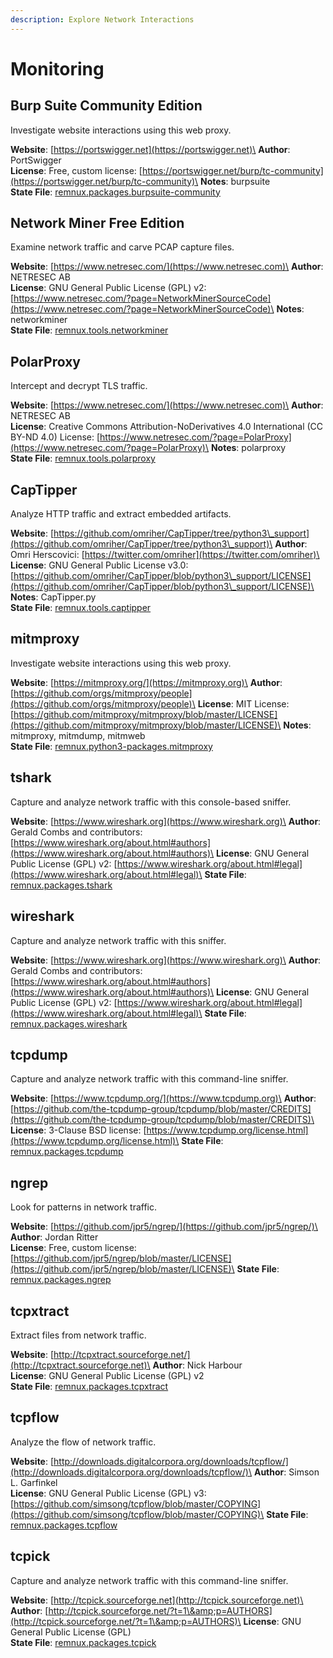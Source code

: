 ```yaml
---
description: Explore Network Interactions
---
```


# Monitoring

## Burp Suite Community Edition

Investigate website interactions using this web proxy.

**Website**: [https://portswigger.net](https://portswigger.net)\
**Author**: PortSwigger\
**License**: Free, custom license: [https://portswigger.net/burp/tc-community](https://portswigger.net/burp/tc-community)\
**Notes**: burpsuite\
**State File**: [remnux.packages.burpsuite-community](https://github.com/REMnux/salt-states/blob/master/remnux/packges/burpsuite-community.sls)

## Network Miner Free Edition

Examine network traffic and carve PCAP capture files.

**Website**: [https://www.netresec.com/](https://www.netresec.com)\
**Author**: NETRESEC AB\
**License**: GNU General Public License (GPL) v2: [https://www.netresec.com/?page=NetworkMinerSourceCode](https://www.netresec.com/?page=NetworkMinerSourceCode)\
**Notes**: networkminer\
**State File**: [remnux.tools.networkminer](https://github.com/REMnux/salt-states/blob/master/remnux/tools/networkminer.sls)

## PolarProxy

Intercept and decrypt TLS traffic.

**Website**: [https://www.netresec.com/](https://www.netresec.com)\
**Author**: NETRESEC AB\
**License**: Creative Commons Attribution-NoDerivatives 4.0 International (CC BY-ND 4.0) License: [https://www.netresec.com/?page=PolarProxy](https://www.netresec.com/?page=PolarProxy)\
**Notes**: polarproxy\
**State File**: [remnux.tools.polarproxy](https://github.com/REMnux/salt-states/blob/master/remnux/tools/polarproxy.sls)

## CapTipper

Analyze HTTP traffic and extract embedded artifacts.

**Website**: [https://github.com/omriher/CapTipper/tree/python3\_support](https://github.com/omriher/CapTipper/tree/python3\_support)\
**Author**: Omri Herscovici: [https://twitter.com/omriher](https://twitter.com/omriher)\
**License**: GNU General Public License v3.0: [https://github.com/omriher/CapTipper/blob/python3\_support/LICENSE](https://github.com/omriher/CapTipper/blob/python3\_support/LICENSE)\
**Notes**: CapTipper.py\
**State File**: [remnux.tools.captipper](https://github.com/REMnux/salt-states/blob/master/remnux/tools/captipper.sls)

## mitmproxy

Investigate website interactions using this web proxy.

**Website**: [https://mitmproxy.org/](https://mitmproxy.org)\
**Author**: [https://github.com/orgs/mitmproxy/people](https://github.com/orgs/mitmproxy/people)\
**License**: MIT License: [https://github.com/mitmproxy/mitmproxy/blob/master/LICENSE](https://github.com/mitmproxy/mitmproxy/blob/master/LICENSE)\
**Notes**: mitmproxy, mitmdump, mitmweb\
**State File**: [remnux.python3-packages.mitmproxy](https://github.com/REMnux/salt-states/blob/master/remnux/python3-packages/mitmproxy.sls)

## tshark

Capture and analyze network traffic with this console-based sniffer.

**Website**: [https://www.wireshark.org](https://www.wireshark.org)\
**Author**: Gerald Combs and contributors: [https://www.wireshark.org/about.html#authors](https://www.wireshark.org/about.html#authors)\
**License**: GNU General Public License (GPL) v2: [https://www.wireshark.org/about.html#legal](https://www.wireshark.org/about.html#legal)\
**State File**: [remnux.packages.tshark](https://github.com/REMnux/salt-states/blob/master/remnux/packages/tshark.sls)

## wireshark

Capture and analyze network traffic with this sniffer.

**Website**: [https://www.wireshark.org](https://www.wireshark.org)\
**Author**: Gerald Combs and contributors: [https://www.wireshark.org/about.html#authors](https://www.wireshark.org/about.html#authors)\
**License**: GNU General Public License (GPL) v2: [https://www.wireshark.org/about.html#legal](https://www.wireshark.org/about.html#legal)\
**State File**: [remnux.packages.wireshark](https://github.com/REMnux/salt-states/blob/master/remnux/packages/wireshark.sls)

## tcpdump

Capture and analyze network traffic with this command-line sniffer.

**Website**: [https://www.tcpdump.org/](https://www.tcpdump.org)\
**Author**: [https://github.com/the-tcpdump-group/tcpdump/blob/master/CREDITS](https://github.com/the-tcpdump-group/tcpdump/blob/master/CREDITS)\
**License**: 3-Clause BSD license: [https://www.tcpdump.org/license.html](https://www.tcpdump.org/license.html)\
**State File**: [remnux.packages.tcpdump](https://github.com/REMnux/salt-states/blob/master/remnux/packages/tcpdump.sls)

## ngrep

Look for patterns in network traffic.

**Website**: [https://github.com/jpr5/ngrep/](https://github.com/jpr5/ngrep/)\
**Author**: Jordan Ritter\
**License**: Free, custom license: [https://github.com/jpr5/ngrep/blob/master/LICENSE](https://github.com/jpr5/ngrep/blob/master/LICENSE)\
**State File**: [remnux.packages.ngrep](https://github.com/REMnux/salt-states/blob/master/remnux/packages/ngrep.sls)

## tcpxtract

Extract files from network traffic.

**Website**: [http://tcpxtract.sourceforge.net/](http://tcpxtract.sourceforge.net)\
**Author**: Nick Harbour\
**License**: GNU General Public License (GPL) v2\
**State File**: [remnux.packages.tcpxtract](https://github.com/REMnux/salt-states/blob/master/remnux/packages/tcpxtract.sls)

## tcpflow

Analyze the flow of network traffic.

**Website**: [http://downloads.digitalcorpora.org/downloads/tcpflow/](http://downloads.digitalcorpora.org/downloads/tcpflow/)\
**Author**: Simson L. Garfinkel\
**License**: GNU General Public License (GPL) v3: [https://github.com/simsong/tcpflow/blob/master/COPYING](https://github.com/simsong/tcpflow/blob/master/COPYING)\
**State File**: [remnux.packages.tcpflow](https://github.com/REMnux/salt-states/blob/master/remnux/packages/tcpflow.sls)

## tcpick

Capture and analyze network traffic with this command-line sniffer.

**Website**: [http://tcpick.sourceforge.net](http://tcpick.sourceforge.net)\
**Author**: [http://tcpick.sourceforge.net/?t=1\&amp;p=AUTHORS](http://tcpick.sourceforge.net/?t=1\&amp;p=AUTHORS)\
**License**: GNU General Public License (GPL)\
**State File**: [remnux.packages.tcpick](https://github.com/REMnux/salt-states/blob/master/remnux/packages/tcpick.sls)
